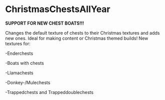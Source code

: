 # ChristmasChestsAllYear

**SUPPORT FOR NEW CHEST BOATS!!!**

Changes the default texture of chests to their Christmas textures and adds new ones.
Ideal for making content or Christmas themed builds!
New textures for:

-Enderchests

-Boats with chests

-Llamachests

-Donkey-/Mulechests

-Trappedchests and Trappeddoublechests
